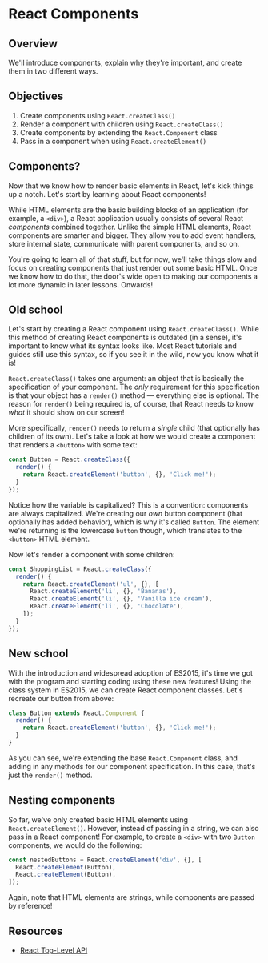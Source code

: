 # React Components

## Overview

We'll introduce components, explain why they're important, and create them in two different ways. 

## Objectives
1. Create components using `React.createClass()`
2. Render a component with children using `React.createClass()`
3. Create components by extending the `React.Component` class
4. Pass in a component when using `React.createElement()`

## Components?
Now that we know how to render basic elements in React, let's kick things up a notch. Let's start by learning about
React components!

While HTML elements are the basic building blocks of an application (for example, a `<div>`), a React application
usually consists of several React _components_ combined together. Unlike the simple HTML elements, React components are
smarter and bigger. They allow you to add event handlers, store internal state, communicate with parent components, and
so on.

You're going to learn all of that stuff, but for now, we'll take things slow and focus on creating components that just
render out some basic HTML. Once we know how to do that, the door's wide open to making our components a lot more
dynamic in later lessons. Onwards!

## Old school

Let's start by creating a React component using `React.createClass()`. While this method of creating React components
is outdated (in a sense), it's important to know what its syntax looks like. Most React tutorials and guides still use
this syntax, so if you see it in the wild, now you know what it is!

`React.createClass()` takes one argument: an object that is basically the specification of your component. The _only_
requirement for this specification is that your object has a `render()` method — everything else is optional. The reason
for `render()` being required is, of course, that React needs to know _what_ it should show on our screen!

More specifically, `render()` needs to return a _single_ child (that optionally has children of its own). Let's take a
look at how we would create a component that renders a `<button>` with some text:

```js
const Button = React.createClass({
  render() {
    return React.createElement('button', {}, 'Click me!');
  }
});
```

Notice how the variable is capitalized? This is a convention: components are always capitalized. We're creating our
_own_ button component (that optionally has added behavior), which is why it's called `Button`. The element we're
returning is the lowercase `button` though, which translates to the `<button>` HTML element.

Now let's render a component with some children:

```js
const ShoppingList = React.createClass({
  render() {
    return React.createElement('ul', {}, [
      React.createElement('li', {}, 'Bananas'),
      React.createElement('li', {}, 'Vanilla ice cream'),
      React.createElement('li', {}, 'Chocolate'),
    ]);
  }
});
```

## New school

With the introduction and widespread adoption of ES2015, it's time we got with the program and starting coding using
these new features! Using the class system in ES2015, we can create React component classes. Let's recreate our button
from above:

```js
class Button extends React.Component {
  render() {
    return React.createElement('button', {}, 'Click me!');
  }
}
```

As you can see, we're extending the base `React.Component` class, and adding in any methods for our component
specification. In this case, that's just the `render()` method.

## Nesting components

So far, we've only created basic HTML elements using `React.createElement()`. However, instead of passing in a string,
we can also pass in a React component! For example, to create a `<div>` with two `Button` components, we would do the
following:

```js
const nestedButtons = React.createElement('div', {}, [
  React.createElement(Button),
  React.createElement(Button),
]);
```

Again, note that HTML elements are strings, while components are passed by reference!

## Resources
- [React Top-Level API](https://facebook.github.io/react/docs/top-level-api.html)
